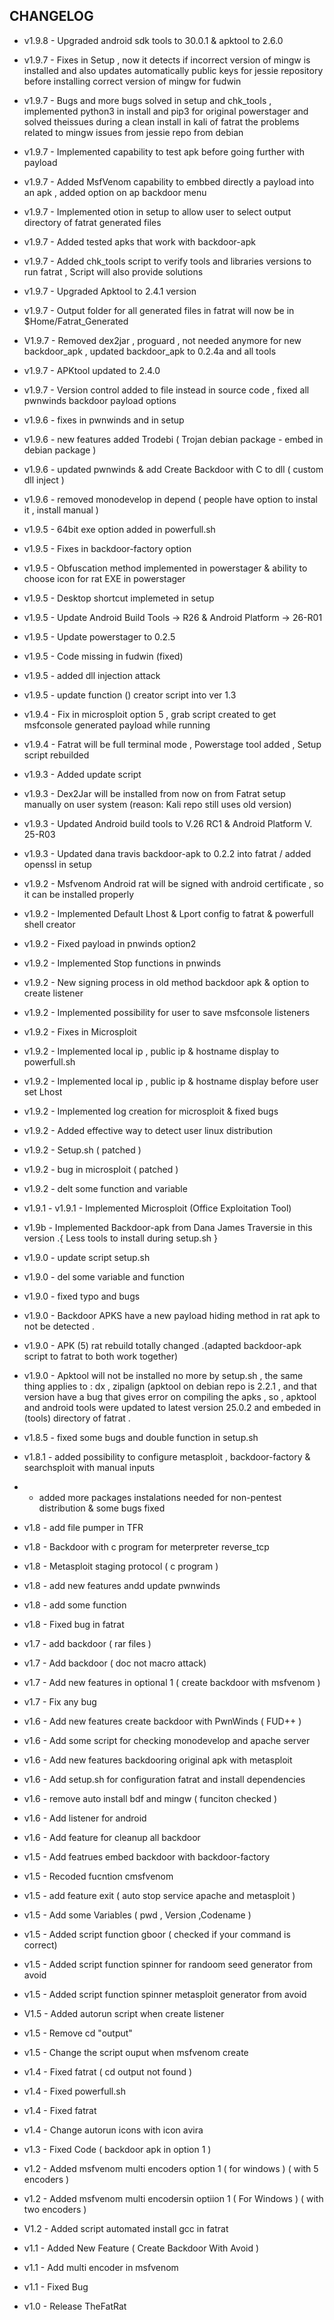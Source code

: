 ## CHANGELOG
* v1.9.8 - Upgraded android sdk tools to 30.0.1 & apktool to 2.6.0
* v1.9.7 - Fixes in Setup , now it detects if incorrect version of mingw is installed and also updates automatically public keys for jessie repository before installing correct version of mingw for fudwin
* v1.9.7 - Bugs and more bugs solved in setup and chk_tools , implemented python3 in install and pip3 for original powerstager and solved theissues during a clean install in kali of fatrat the problems related to mingw issues from jessie repo from debian
* v1.9.7 - Implemented capability to test apk before going further with payload
* v1.9.7 - Added MsfVenom capability to embbed directly a payload into an apk , added option on ap backdoor menu
* v1.9.7 - Implemented otion in setup to allow user to select output directory of fatrat generated files
* v1.9.7 - Added tested apks that work with backdoor-apk 
* v1.9.7 - Added chk_tools script to verify tools and libraries versions to run fatrat , Script will also provide solutions
* v1.9.7 - Upgraded Apktool to 2.4.1 version
* v1.9.7 - Output folder for all generated files in fatrat will now be in $Home/Fatrat_Generated
* V1.9.7 - Removed dex2jar , proguard , not needed anymore for new backdoor_apk , updated backdoor_apk to 0.2.4a and all tools
* v1.9.7 - APKtool updated to 2.4.0
* v1.9.7 - Version control added to file instead in source code , fixed all pwnwinds backdoor payload options
* v1.9.6 - fixes in pwnwinds and in setup
* v1.9.6 - new features added Trodebi ( Trojan debian package - embed in debian package ) 
* v1.9.6 - updated pwnwinds & add Create Backdoor with C to dll ( custom dll inject )
* v1.9.6 - removed monodevelop in depend ( people have option to instal it , install manual )
* v1.9.5 - 64bit exe option added in powerfull.sh
* v1.9.5 - Fixes in backdoor-factory option
* v1.9.5 - Obfuscation method implemented in powerstager & ability to choose icon for rat EXE in powerstager
* v1.9.5 - Desktop shortcut implemeted in setup
* v1.9.5 - Update Android Build Tools -> R26 & Android Platform -> 26-R01
* v1.9.5 - Update powerstager to 0.2.5
* v1.9.5 - Code missing in fudwin (fixed)
* v1.9.5 - added dll injection attack 
* v1.9.5 - update function () creator script into ver 1.3
* v1.9.4 - Fix in microsploit option 5 , grab script created to get msfconsole generated payload while running
* v1.9.4 - Fatrat will be full terminal mode , Powerstage tool added , Setup script rebuilded
* v1.9.3 - Added update script
* v1.9.3 - Dex2Jar will be installed from now on from Fatrat setup manually on user system (reason: Kali repo still uses old version)
* v1.9.3 - Updated Android build tools to V.26 RC1 & Android Platform V. 25-R03
* v1.9.3 - Updated dana travis backdoor-apk to 0.2.2 into fatrat / added openssl in setup
* v1.9.2 - Msfvenom Android rat will be signed with android certificate , so it can be installed properly
* v1.9.2 - Implemented Default Lhost & Lport config to fatrat & powerfull shell creator
* v1.9.2 - Fixed payload in pnwinds option2
* v1.9.2 - Implemented Stop functions in pnwinds 
* v1.9.2 - New signing process in old method backdoor apk & option to create listener
* v1.9.2 - Implemented possibility for user to save msfconsole listeners
* v1.9.2 - Fixes in Microsploit
* v1.9.2 - Implemented local ip , public ip & hostname display to powerfull.sh
* v1.9.2 - Implemented local ip , public ip & hostname display before user set Lhost
* v1.9.2 - Implemented log creation for microsploit & fixed bugs
* v1.9.2 - Added effective way to detect user linux distribution
* v1.9.2 - Setup.sh ( patched )
* v1.9.2 - bug in microsploit ( patched )
* v1.9.2 - delt some function and variable 
* v1.9.1 - v1.9.1 - Implemented Microsploit (Office Exploitation Tool)
* v1.9b - Implemented Backdoor-apk from Dana James Traversie in this version .{  Less tools to install during setup.sh }
* v1.9.0 - update script setup.sh
* v1.9.0 - del some variable and function
* v1.9.0 - fixed typo and bugs
* v1.9.0 - Backdoor APKS have a new payload hiding method in rat apk to not be detected .
* v1.9.0 - APK (5) rat rebuild totally changed .(adapted backdoor-apk script to fatrat to both work together)
* v1.9.0 - Apktool will not be installed no more by setup.sh , the same thing applies to : dx , zipalign (apktool on debian repo is 2.2.1 , and that version have a bug that gives error on compiling the apks , so , apktool and android tools were updated to latest version 25.0.2 and embeded in (tools) directory of fatrat .

* v1.8.5 - fixed some bugs and double function in setup.sh
* v1.8.1 - added possibility to configure metasploit , backdoor-factory & searchsploit with manual inputs

*  - added more packages instalations needed for non-pentest distribution & some bugs fixed

* v1.8 - add file pumper in TFR
* v1.8 - Backdoor with c program for meterpreter reverse_tcp
* v1.8 - Metasploit staging protocol ( c program )
* v1.8 - add new features andd update pwnwinds 
* v1.8 - add some function
* v1.8 - Fixed bug in fatrat
* v1.7 - add backdoor ( rar files )
* v1.7 - Add backdoor ( doc not macro attack)
* v1.7 - Add new features in optional 1 ( create backdoor with msfvenom )
* v1.7 - Fix any bug 
* v1.6 - Add new features create backdoor with PwnWinds ( FUD++ )
* v1.6 - Add some script for checking monodevelop and apache server
* v1.6 - Add new features backdooring original apk with metasploit
* v1.6 - Add setup.sh for configuration fatrat and install dependencies
* v1.6 - remove auto install bdf and mingw ( funciton checked )
* v1.6 - Add listener for android 
* v1.6 - Add feature for cleanup all backdoor 
* v1.5 - Add featrues embed backdoor with backdoor-factory
* v1.5 - Recoded fucntion cmsfvenom
* v1.5 - add feature exit ( auto stop service apache and metasploit )
* v1.5 - Add some Variables ( pwd , Version ,Codename )
* v1.5 - Added script function gboor ( checked if your command is correct)
* v1.5 - Added script function spinner for randoom seed generator from avoid
* v1.5 - Added script function spinner metasploit generator from avoid
* V1.5 - Added autorun script when create listener
* v1.5 - Remove cd "output"
* v1.5 - Change the script ouput when msfvenom create
* v1.4 - Fixed fatrat ( cd output not found )
* v1.4 - Fixed powerfull.sh
* v1.4 - Fixed fatrat
* v1.4 - Change autorun icons with icon avira
* v1.3 - Fixed Code ( backdoor apk in option 1 )
* v1.2 - Added msfvenom multi encoders option 1 ( for windows ) ( with 5 encoders )
* v1.2 - Added msfvenom multi encodersin optiion 1 ( For Windows ) ( with two encoders )
* V1.2 - Added script automated install gcc in fatrat
* v1.1 - Added New Feature ( Create Backdoor With Avoid )
* v1.1 - Add multi encoder in msfvenom
* v1.1 - Fixed Bug
* v1.0 - Release TheFatRat
